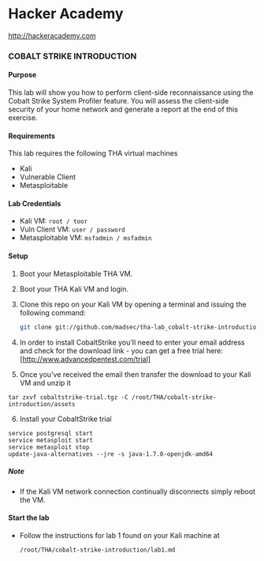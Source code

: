 Hacker Academy
==============
http://hackeracademy.com

### COBALT STRIKE INTRODUCTION

#### Purpose
This lab will show you how to perform client-side reconnaissance using the Cobalt Strike System Profiler feature. You will assess the client-side security of your home network and generate a report at the end of this exercise.

#### Requirements
This lab requires the following THA virtual machines
* Kali
* Vulnerable Client
* Metasploitable

#### Lab Credentials

* Kali VM: `root / toor`
* Vuln Client VM: `user / password`
* Metasploitable VM: `msfadmin / msfadmin`

#### Setup

1. Boot your Metasploitable THA VM.

2. Boot your THA Kali VM and login.

3. Clone this repo on your Kali VM by opening a terminal and issuing the following command:

    ```bash
    git clone git://github.com/madsec/tha-lab_cobalt-strike-introduction /root/THA/cobalt-strike-introduction
    ```

4. In order to install CobaltStrike you'll need to enter your email address and check for the download link - you can get a free trial here: [http://www.advancedpentest.com/trial]

5. Once you've received the email then transfer the download to your Kali VM and unzip it

  ```
  tar zxvf cobaltstrike-trial.tgz -C /root/THA/cobalt-strike-introduction/assets
  ```

6. Install your CobaltStrike trial

  ```
  service postgresql start
  service metasploit start
  service metasploit stop
  update-java-alternatives --jre -s java-1.7.0-openjdk-amd64
  ```

##### Note
* If the Kali VM network connection continually disconnects simply reboot the VM.

#### Start the lab
* Follow the instructions for lab 1 found on your Kali machine at 
  ```
  /root/THA/cobalt-strike-introduction/lab1.md
  ```
 
